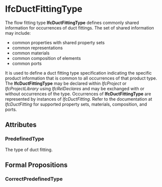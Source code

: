# IfcDuctFittingType

The flow fitting type **IfcDuctFittingType** defines commonly shared information for occurrences of duct fittings. The set of shared information may include:

* common properties with shared property sets
* common representations
* common materials
* common composition of elements
* common ports

<!-- end of short definition -->

It is used to define a duct fitting type specification indicating the specific product information that is common to all occurrences of that product type. The **IfcDuctFittingType** may be declared within _IfcProject_ or _IfcProjectLibrary_ using _IfcRelDeclares_ and may be exchanged with or without occurrences of the type. Occurrences of **IfcDuctFittingType** are represented by instances of _IfcDuctFitting_. Refer to the documentation at _IfcDuctFitting_ for supported property sets, materials, composition, and ports.

## Attributes

### PredefinedType
The type of duct fitting.

## Formal Propositions

### CorrectPredefinedType

